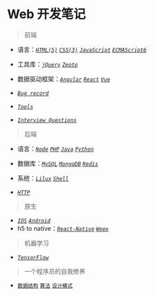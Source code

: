 # Web 开发笔记

> 前端

- 语言：[_`HTML(5)`_](html)    [_`CSS(3)`_](css)   [_`JavaScript`_](js)    [_`ECMAScript6`_](es6)

- 工具库：[_`jQuery`_](jquery)  [_`Zepto`_](zepto)

- 数据驱动框架：[_`Angular`_](angular) [_`React`_](react)  [_`Vue`_](vue)

- [_`Bug record`_](bugs)

- [_`Tools`_](tools)

- [_`Interview Questions`_](interviewQ.md)

> 后端

- 语言：[_`Node`_](node)   [_`PHP`_](php)  [_`Java`_](java)    [_`Python`_](python)

- 数据库：[_`MySQL`_](mysql)  [_`MongoDB`_](mongodb)  [_`Redis`_](redis)

- 系统：[_`Lilux`_](lilux) [_`Shell`_](shell)

- [_`HTTP`_](http)

> 原生

- [_`IOS`_](ios)  [_`Android`_](Android)
- h5 to native：[_`React-Native`_](reactNative) [_`Weex`_](weex)

> 机器学习

- [_`TensorFlow`_](tensorflow)

> 一个程序员的自我修养

- [`数据结构`](数据结构)    [`算法`](算法)    [`设计模式`](设计模式)
